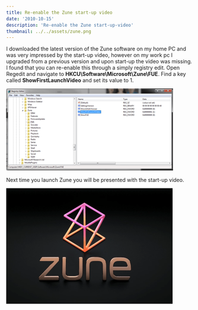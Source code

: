 ```yaml
---
title: Re-enable the Zune start-up video
date: '2010-10-15'
description: 'Re-enable the Zune start-up-video'
thumbnail: ../../assets/zune.png
---
```


I downloaded the latest version of the Zune software on my home PC and was very impressed by the start-up video, however on my work pc I upgraded from a previous version and upon start-up the video was missing. I found that you can re-enable this through a simply registry edit. Open Regedit and navigate to **HKCU\Software\Microsoft\Zune\FUE**. Find a key called **ShowFirstLaunchVideo** and set its value to 1.

![zuneregistry](../../assets/zune2.png)

Next time you launch Zune you will be presented with the start-up video.

![zune](../../assets/zune.png)
